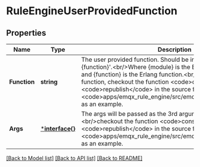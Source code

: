 # RuleEngineUserProvidedFunction

## Properties
Name | Type | Description | Notes
------------ | ------------- | ------------- | -------------
**Function** | **string** | The user provided function. Should be in the format: &#x27;{module}:{function}&#x27;.&lt;br/&gt;Where {module} is the Erlang callback module and {function} is the Erlang function.&lt;br/&gt;&lt;br/&gt;To write your own function, checkout the function &lt;code&gt;console&lt;/code&gt; and&lt;br/&gt;&lt;code&gt;republish&lt;/code&gt; in the source file:&lt;br/&gt;&lt;code&gt;apps/emqx_rule_engine/src/emqx_rule_actions.erl&lt;/code&gt; as an example. | [default to null]
**Args** | [***interface{}**](interface{}.md) | The args will be passed as the 3rd argument to module:function/3,&lt;br/&gt;checkout the function &lt;code&gt;console&lt;/code&gt; and &lt;code&gt;republish&lt;/code&gt; in the source file:&lt;br/&gt;&lt;code&gt;apps/emqx_rule_engine/src/emqx_rule_actions.erl&lt;/code&gt; as an example. | [optional] [default to {}]

[[Back to Model list]](../README.md#documentation-for-models) [[Back to API list]](../README.md#documentation-for-api-endpoints) [[Back to README]](../README.md)

